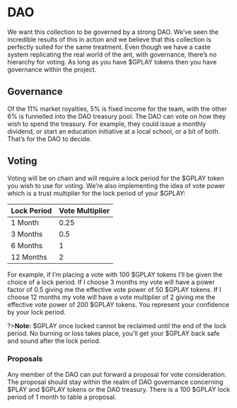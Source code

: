 # DAO

We want this collection to be governed by a strong DAO. We’ve seen the incredible results of this in action and we believe that this collection is perfectly suited for the same treatment. Even though we have a caste system replicating the real world of the ant, with governance, there’s no hierarchy for voting. As long as you have $GPLAY tokens then you have governance within the project.

## Governance

Of the 11% market royalties, 5% is fixed income for the team, with the other 6% is funnelled into the DAO treasury pool. The DAO can vote on how they wish to spend the treasury. For example, they could issue a monthly dividend, or start an education initiative at a local school, or a bit of both. That’s for the DAO to decide.

## Voting

Voting will be on chain and will require a lock period for the $GPLAY token you wish to use for voting. We’re also implementing the idea of vote power which is a trust multiplier for the lock period of your $GPLAY:

| Lock Period | Vote Multiplier |
| ----------- | --------------- |
| 1 Month     | 0.25            |
| 3 Months    | 0.5             |
| 6 Months    | 1               |
| 12 Months   | 2               |

For example, if I’m placing a vote with 100 $GPLAY tokens I’ll be given the choice of a lock period. If I choose 3 months my vote will have a power factor of 0.5 giving me the effective vote power of 50 $GPLAY tokens. If I choose 12 months my vote will have a vote multiplier of 2 giving me the effective vote power of 200 $GPLAY tokens. You represent your confidence by your lock period.

?>**Note:** $GPLAY once locked cannot be reclaimed until the end of the lock period. No burning or loss takes place, you’ll get your $GPLAY back safe and sound after the lock period.

### Proposals

Any member of the DAO can put forward a proposal for vote consideration. The proposal should stay within the realm of DAO governance concerning $PLAY and $GPLAY tokens or the DAO treasury. There is a 100 $GPLAY lock period of 1 month to table a proposal.
